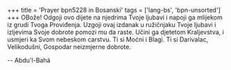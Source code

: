 +++
title = 'Prayer bpn5228 in Bosanski'
tags = ['lang-bs', 'bpn-unsorted']
+++
OBože! Odgoji ovo dijete na njedrima Tvoje ljubavi i napoji ga mlijekom iz grudi Tvoga Proviđenja. Uzgoji ovaj izdanak u ružičnjaku Tvoje ljubavi i izljevima Svoje dobrote pomozi mu da raste. Učini ga djetetom Kraljevstva, i usmjeri ka Svom nebeskom carstvu. Ti si Moćni i Blagi. Ti si Darivalac, Velikodušni, Gospodar neizmjerne dobrote.

-- Abdu'l-Bahá
